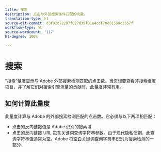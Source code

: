 ```yaml
---
title: 搜索
description: 点击与外部搜索条件匹配的次数。
translation-type: ht
source-git-commit: d3f92d72207f027d35f81a4ccf70d01569c3557f
workflow-type: ht
source-wordcount: '117'
ht-degree: 100%

---
```



# 搜索

“搜索”量度显示与 Adobe 外部搜索检测匹配的点击数。当您想要查看非搜索维度项目，并了解它们对搜索引擎流量的贡献时，此量度非常有用。

## 如何计算此量度

此量度计算与 Adobe 的外部搜索检测匹配的点击数。它必须与以下两项相匹配：

* 点击的反向链接值是 Adobe 识别的搜索域
* 点击的反向链接 URL 包含关键词查询字符串参数。由于现代隐私惯例，此查询字符串值通常为空。Adobe 将空白关键词查询字符串识别为搜索检测的一部分。
